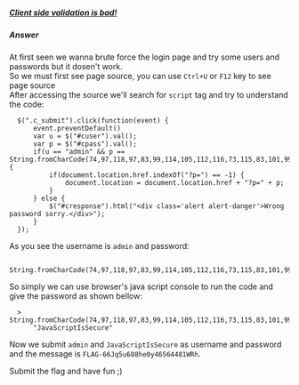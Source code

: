 ##### [Client side validation is bad!](http://ringzer0team.com/challenges/27)
##### Answer
At first seen we wanna brute force the login page and try some users and passwords but it dosen't work.  
So we must first see page source, you can use `Ctrl+U` or `F12` key to see page source  
After accessing the source we'll search for `script` tag and try to understand the code:   
```       
  $(".c_submit").click(function(event) {  
      event.preventDefault()  
      var u = $("#cuser").val();  
      var p = $("#cpass").val();  
      if(u == "admin" && p == String.fromCharCode(74,97,118,97,83,99,114,105,112,116,73,115,83,101,99,117,114,101)) {  
          if(document.location.href.indexOf("?p=") == -1) {     
              document.location = document.location.href + "?p=" + p;   
          }  
      } else {  
          $("#cresponse").html("<div class='alert alert-danger'>Wrong password sorry.</div>");  
      }  
  });  
```  
As you see the username is `admin` and password:  
```  
  String.fromCharCode(74,97,118,97,83,99,114,105,112,116,73,115,83,101,99,117,114,101)  
```  
So simply we can use browser's java script console to run the code and give the password as shown bellow:  
```  
  > String.fromCharCode(74,97,118,97,83,99,114,105,112,116,73,115,83,101,99,117,114,101)  
      "JavaScriptIsSecure"  
```  
Now we submit `admin` and `JavaScriptIsSecure` as username and password and the message is `FLAG-66Jq5u688he0y46564481WRh`.

Submit the flag and have fun ;)

